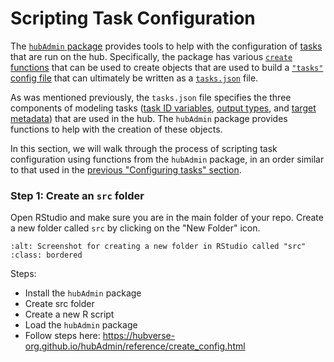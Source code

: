 # Scripting Task Configuration  

The [`hubAdmin` package](https://hubverse-org.github.io/hubAdmin/index.html) provides tools to help with the configuration of [tasks](../user-guide/tasks.md) that are run on the hub. Specifically, the package has various [`create` functions](https://hubverse-org.github.io/hubAdmin/reference/index.html) that can be used to create objects that are used to build a [`"tasks"` config file](https://hubverse-org.github.io/hubAdmin/reference/create_config.html) that can ultimately be written as a [`tasks.json`](#model-tasks-schema) file.  

As was mentioned previously, the `tasks.json` file specifies the three components of modeling tasks ([task ID variables](#task-id-vars), [output types](#output-types), and [target metadata](#target-metadata)) that are used in the hub. The `hubAdmin` package provides functions to help with the creation of these objects.  

In this section, we will walk through the process of scripting task configuration using functions from the `hubAdmin` package, in an order similar to that used in the [previous "Configuring tasks" section](#tasks-json-edits).  

### Step 1: Create an `src` folder  

Open RStudio and make sure you are in the main folder of your repo. Create a new folder called `src` by clicking on the "New Folder" icon.  

```{image} ../images/src-folder.png
:alt: Screenshot for creating a new folder in RStudio called "src"
:class: bordered
```


 
 


Steps:
- Install the `hubAdmin` package
- Create src folder
- Create a new R script
- Load the `hubAdmin` package
- Follow steps here: https://hubverse-org.github.io/hubAdmin/reference/create_config.html 


